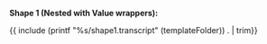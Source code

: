 **Shape 1 (Nested with Value wrappers):**

{{ include (printf "%s/shape1.transcript" (templateFolder)) . | trim}}

